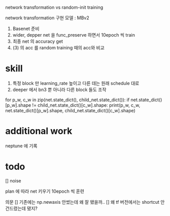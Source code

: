 network transformation vs random-init training


network transformation 구현
모델 : MBv2

1. Basenet 준비
2. wider, depper net 을 func_preserve 하면서 10epoch 씩 train
3. 최종 net 의 accuracy get
4. (3) 의 acc 를 random training 때의 acc와 비교


# skill
1. 특정 block 만 learning_rate 높이고 다른 데는 원래 schedule 대로
2. deeper 에서 bn3 뿐 아니라 다른 block 들도 조작


for p_w, c_w in zip(net.state_dict(), child_net.state_dict()):
    if net.state_dict()[p_w].shape != child_net.state_dict()[c_w].shape:
        print(p_w, c_w, net.state_dict()[p_w].shape, child_net.state_dict()[c_w].shape)


# additional work
neptune 에 기록


# todo 
[] noise

plan 에 따라 net 키우기
10epoch 씩 훈련


의문
[] 기존에는 np.newaxis 안썼는데 왜 잘 됐을까..
[] 왜 tf 버전에서는 shortcut 안건드렸는데 됐지?
